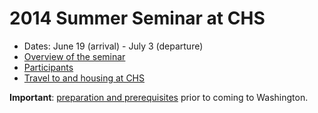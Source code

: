 # 2014 Summer Seminar at CHS #

- Dates:  June 19 (arrival) - July 3 (departure)
- [Overview of the seminar](overview.html)
- [Participants](participants.html)
- [Travel to and housing at CHS](travel.html)

**Important**:  [preparation and prerequisites](prep.html) prior to coming to Washington.






